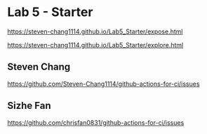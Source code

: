 # Lab 5 - Starter

https://steven-chang1114.github.io/Lab5_Starter/expose.html

https://steven-chang1114.github.io/Lab5_Starter/explore.html

## Steven Chang
https://github.com/Steven-Chang1114/github-actions-for-ci/issues


## Sizhe Fan
https://github.com/chrisfan0831/github-actions-for-ci/issues